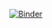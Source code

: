 [![Binder](https://mybinder.org/badge_logo.svg)](https://mybinder.org/v2/gh/Azizahadjhssine/TP_analyse_numerique/blob/main/TP1/HEAD?labpath=TP1_Aziza_hadj_hssine.ipynb)
